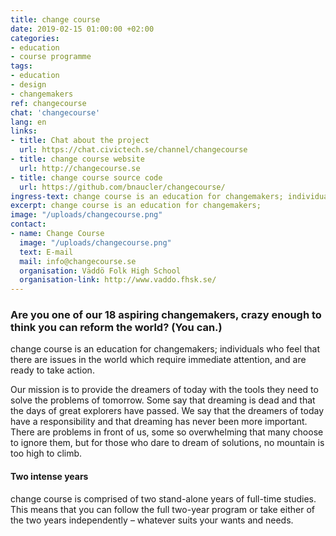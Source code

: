 ```yaml
---
title: change course
date: 2019-02-15 01:00:00 +02:00
categories:
- education
- course programme
tags:
- education
- design
- changemakers
ref: changecourse
chat: 'changecourse'
lang: en
links:
- title: Chat about the project
  url: https://chat.civictech.se/channel/changecourse
- title: change course website
  url: http://changecourse.se
- title: change course source code
  url: https://github.com/bnaucler/changecourse/
ingress-text: change course is an education for changemakers; individuals who feel that there are issues in the world which require immediate attention, and are ready to take action.
excerpt: change course is an education for changemakers;
image: "/uploads/changecourse.png"
contact:
- name: Change Course
  image: "/uploads/changecourse.png"
  text: E-mail
  mail: info@changecourse.se
  organisation: Väddö Folk High School
  organisation-link: http://www.vaddo.fhsk.se/
---
```

### Are you one of our 18 aspiring changemakers, crazy enough to think you can reform the world? (You can.)

change course is an education for changemakers; individuals who feel that there are issues in the world which require immediate attention, and are ready to take action.

Our mission is to provide the dreamers of today with the tools they need to solve the problems of tomorrow. Some say that dreaming is dead and that the days of great explorers have passed. We say that the dreamers of today have a responsibility and that dreaming has never been more important. There are problems in front of us, some so overwhelming that many choose to ignore them, but for those who dare to dream of solutions, no mountain is too high to climb.

#### Two intense years

change course is comprised of two stand-alone years of full-time studies. This means that you can follow the full two-year program or take either of the two years independently – whatever suits your wants and needs.
